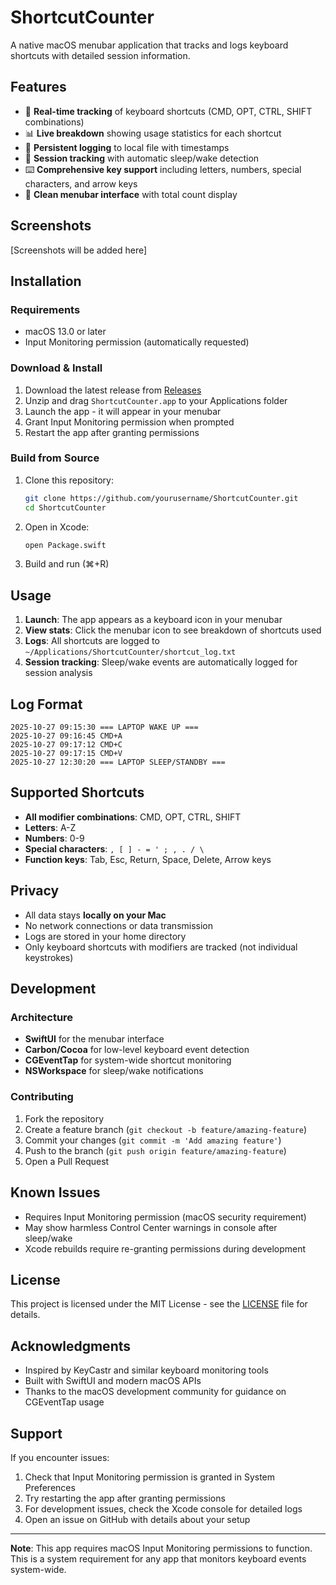 # ShortcutCounter

A native macOS menubar application that tracks and logs keyboard shortcuts with detailed session information.

## Features

- 🎯 **Real-time tracking** of keyboard shortcuts (CMD, OPT, CTRL, SHIFT combinations)
- 📊 **Live breakdown** showing usage statistics for each shortcut
- 💾 **Persistent logging** to local file with timestamps
- 🛌 **Session tracking** with automatic sleep/wake detection
- ⌨️ **Comprehensive key support** including letters, numbers, special characters, and arrow keys
- 📱 **Clean menubar interface** with total count display

## Screenshots

[Screenshots will be added here]

## Installation

### Requirements
- macOS 13.0 or later
- Input Monitoring permission (automatically requested)

### Download & Install

1. Download the latest release from [Releases](https://github.com/yourusername/ShortcutCounter/releases)
2. Unzip and drag `ShortcutCounter.app` to your Applications folder
3. Launch the app - it will appear in your menubar
4. Grant Input Monitoring permission when prompted
5. Restart the app after granting permissions

### Build from Source

1. Clone this repository:
   ```bash
   git clone https://github.com/yourusername/ShortcutCounter.git
   cd ShortcutCounter
   ```

2. Open in Xcode:
   ```bash
   open Package.swift
   ```

3. Build and run (⌘+R)

## Usage

1. **Launch**: The app appears as a keyboard icon in your menubar
2. **View stats**: Click the menubar icon to see breakdown of shortcuts used
3. **Logs**: All shortcuts are logged to `~/Applications/ShortcutCounter/shortcut_log.txt`
4. **Session tracking**: Sleep/wake events are automatically logged for session analysis

## Log Format

```
2025-10-27 09:15:30 === LAPTOP WAKE UP ===
2025-10-27 09:16:45 CMD+A
2025-10-27 09:17:12 CMD+C
2025-10-27 09:17:15 CMD+V
2025-10-27 12:30:20 === LAPTOP SLEEP/STANDBY ===
```

## Supported Shortcuts

- **All modifier combinations**: CMD, OPT, CTRL, SHIFT
- **Letters**: A-Z
- **Numbers**: 0-9
- **Special characters**: `, [ ] - = ' ; , . / \`
- **Function keys**: Tab, Esc, Return, Space, Delete, Arrow keys

## Privacy

- All data stays **locally on your Mac**
- No network connections or data transmission
- Logs are stored in your home directory
- Only keyboard shortcuts with modifiers are tracked (not individual keystrokes)

## Development

### Architecture

- **SwiftUI** for the menubar interface
- **Carbon/Cocoa** for low-level keyboard event detection
- **CGEventTap** for system-wide shortcut monitoring
- **NSWorkspace** for sleep/wake notifications

### Contributing

1. Fork the repository
2. Create a feature branch (`git checkout -b feature/amazing-feature`)
3. Commit your changes (`git commit -m 'Add amazing feature'`)
4. Push to the branch (`git push origin feature/amazing-feature`)
5. Open a Pull Request

## Known Issues

- Requires Input Monitoring permission (macOS security requirement)
- May show harmless Control Center warnings in console after sleep/wake
- Xcode rebuilds require re-granting permissions during development

## License

This project is licensed under the MIT License - see the [LICENSE](LICENSE) file for details.

## Acknowledgments

- Inspired by KeyCastr and similar keyboard monitoring tools
- Built with SwiftUI and modern macOS APIs
- Thanks to the macOS development community for guidance on CGEventTap usage

## Support

If you encounter issues:

1. Check that Input Monitoring permission is granted in System Preferences
2. Try restarting the app after granting permissions
3. For development issues, check the Xcode console for detailed logs
4. Open an issue on GitHub with details about your setup

---

**Note**: This app requires macOS Input Monitoring permissions to function. This is a system requirement for any app that monitors keyboard events system-wide.